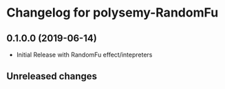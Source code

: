 # Changelog for polysemy-RandomFu

## 0.1.0.0 (2019-06-14)
- Initial Release with RandomFu effect/intepreters

## Unreleased changes

